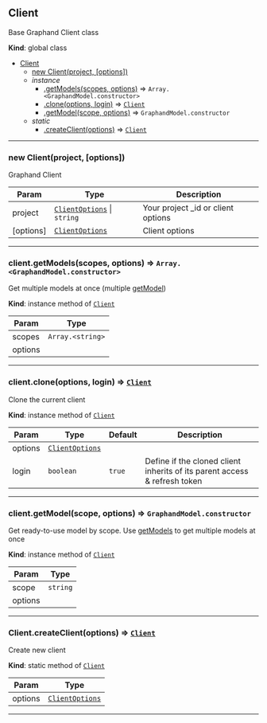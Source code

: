 <a name="Client"></a>

## Client
Base Graphand Client class

**Kind**: global class  

* [Client](#Client)
    * [new Client(project, [options])](#new_Client_new)
    * _instance_
        * [.getModels(scopes, options)](#Client+getModels) ⇒ <code>Array.&lt;GraphandModel.constructor&gt;</code>
        * [.clone(options, login)](#Client+clone) ⇒ [<code>Client</code>](#Client)
        * [.getModel(scope, options)](#Client+getModel) ⇒ <code>GraphandModel.constructor</code>
    * _static_
        * [.createClient(options)](#Client.createClient) ⇒ [<code>Client</code>](#Client)


* * *

<a name="new_Client_new"></a>

### new Client(project, [options])
Graphand Client


| Param | Type | Description |
| --- | --- | --- |
| project | [<code>ClientOptions</code>](#ClientOptions) \| <code>string</code> | Your project _id or client options |
| [options] | [<code>ClientOptions</code>](#ClientOptions) | Client options |


* * *

<a name="Client+getModels"></a>

### client.getModels(scopes, options) ⇒ <code>Array.&lt;GraphandModel.constructor&gt;</code>
Get multiple models at once (multiple [getModel](#Client+getModel))

**Kind**: instance method of [<code>Client</code>](#Client)  

| Param | Type |
| --- | --- |
| scopes | <code>Array.&lt;string&gt;</code> | 
| options |  | 


* * *

<a name="Client+clone"></a>

### client.clone(options, login) ⇒ [<code>Client</code>](#Client)
Clone the current client

**Kind**: instance method of [<code>Client</code>](#Client)  

| Param | Type | Default | Description |
| --- | --- | --- | --- |
| options | [<code>ClientOptions</code>](#ClientOptions) |  |  |
| login | <code>boolean</code> | <code>true</code> | Define if the cloned client inherits of its parent access & refresh token |


* * *

<a name="Client+getModel"></a>

### client.getModel(scope, options) ⇒ <code>GraphandModel.constructor</code>
Get ready-to-use model by scope. Use [getModels](#Client+getModels) to get multiple models at once

**Kind**: instance method of [<code>Client</code>](#Client)  

| Param | Type |
| --- | --- |
| scope | <code>string</code> | 
| options |  | 


* * *

<a name="Client.createClient"></a>

### Client.createClient(options) ⇒ [<code>Client</code>](#Client)
Create new client

**Kind**: static method of [<code>Client</code>](#Client)  

| Param | Type |
| --- | --- |
| options | [<code>ClientOptions</code>](#ClientOptions) | 


* * *

